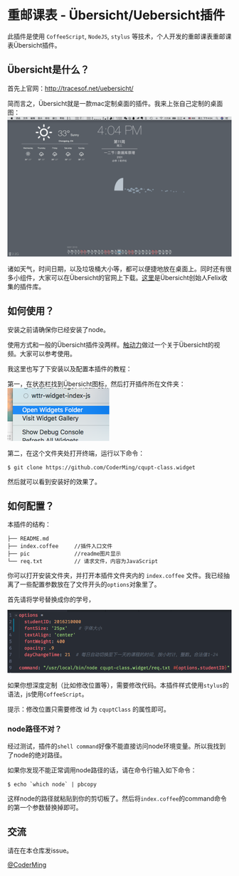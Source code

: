 # 重邮课表 - Übersicht/Uebersicht插件

此插件是使用 `CoffeeScript`, `NodeJS`, `stylus` 等技术，个人开发的重邮课表重邮课表Übersicht插件。



## Übersicht是什么？
首先上官网：http://tracesof.net/uebersicht/

简而言之，Übersicht就是一款mac定制桌面的插件。我来上张自己定制的桌面图：![1](pic/1.png)

诸如天气，时间日期，以及垃圾桶大小等，都可以便捷地放在桌面上。同时还有很多小组件，大家可以在Übersicht的官网上下载。[这里](https://github.com/felixhageloh/uebersicht-widgets)是Übersicht创始人Felix收集的插件库。



## 如何使用？

安装之前请确保你已经安装了node。

使用方式和一般的Übersicht插件没两样。[触动力](https://www.hitnology.com/video-980.html)做过一个关于Übersicht的视频。大家可以参考使用。

我这里也写了下安装以及配置本插件的教程：

第一，在状态栏找到Übersicht图标，然后打开插件所在文件夹：![2](pic/2.png)

第二，在这个文件夹处打开终端，运行以下命令：

```
$ git clone https://github.com/CoderMing/cqupt-class.widget
```

然后就可以看到安装好的效果了。



## 如何配置？

本插件的结构：

```
├── README.md   
├── index.coffee     //插件入口文件
├── pic              //readme图片显示
└── req.txt          // 请求文件，内容为JavaScript
```

你可以打开安装文件夹，并打开本插件文件夹内的 `index.coffee` 文件。我已经抽离了一些配置参数放在了文件开头的`options`对象里了。

首先请将学号替换成你的学号，

![3](pic/3.png)

如果你想深度定制（比如修改位置等），需要修改代码。本插件样式使用`stylus`的语法，js使用`CoffeeScript`。

提示：修改位置只需要修改 id 为 `cquptClass` 的属性即可。

### node路径不对？

经过测试，插件的`shell command`好像不能直接访问node环境变量。所以我找到了node的绝对路径。

如果你发现不能正常调用node路径的话，请在命令行输入如下命令：

```
$ echo `which node` | pbcopy
```

这样node的路径就粘贴到你的剪切板了。然后将`index.coffee`的command命令的第一个参数替换掉即可。



## 交流

请在在本仓库发issue。

[@CoderMing](https://github.com/coderming)